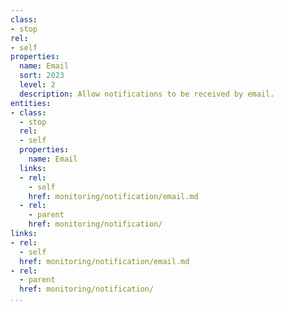 ```yaml
---
class:
- stop
rel:
- self
properties:
  name: Email
  sort: 2023
  level: 2
  description: Allow notifications to be received by email.
entities:
- class:
  - stop
  rel:
  - self
  properties:
    name: Email
  links:
  - rel:
    - self
    href: monitoring/notification/email.md
  - rel:
    - parent
    href: monitoring/notification/
links:
- rel:
  - self
  href: monitoring/notification/email.md
- rel:
  - parent
  href: monitoring/notification/
...
```

